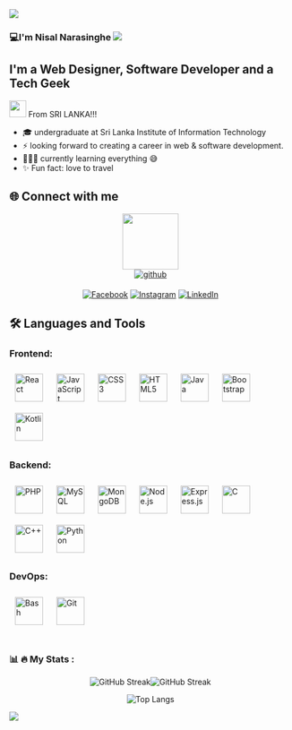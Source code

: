 <img src="https://capsule-render.vercel.app/api?type=waving&color=timeGradient&height=300&section=header&text=Hi%20There👋&fontSize=80&fontAlign=70&animation=twinkling" />


### 💻I'm Nisal Narasinghe ![](https://komarev.com/ghpvc/?username=Nisal-N-Narasinghe&style=plastic&color=blue)
## I'm a Web Designer, Software Developer and a Tech Geek
<img src="https://media.giphy.com/media/WUlplcMpOCEmTGBtBW/giphy.gif" width="30"> From SRI LANKA!!!

* 🎓 undergraduate at Sri Lanka Institute of Information Technology
* ⚡ looking forward to creating a career in web & software development.
* 👨🏻‍💻 currently learning everything 😅
* ✨ Fun fact: love to travel



## 🌐 Connect with me  

<div id="header" align="center">
  <img src="https://media.giphy.com/media/M9gbBd9nbDrOTu1Mqx/giphy.gif" width="100"/>
</div>
<div align="center">
<a href="https://github.com/Nisal-N-Narasinghe" target="_blank">
<img src=https://img.shields.io/badge/github-%2324292e.svg?&style=for-the-badge&logo=github&logoColor=white alt=github style="margin-bottom: 5px;" />
</a>
 
  
  [![Facebook](https://img.shields.io/badge/Facebook-%231877F2.svg?logo=Facebook&logoColor=white)](https://www.facebook.com/nisal.narasinghe) [![Instagram](https://img.shields.io/badge/Instagram-%23E4405F.svg?logo=Instagram&logoColor=white)](https://www.instagram.com/_nisal_n_narasinghe_/) [![LinkedIn](https://img.shields.io/badge/LinkedIn-%230077B5.svg?logo=linkedin&logoColor=white)](https://www.linkedin.com/in/nisal-narasinghe/) 
</div>  
 
##  :hammer_and_wrench: Languages and Tools
 
### Frontend:  
<div>
<a href="https://reactjs.org/" target="_blank"><img style="margin: 10px" src="https://profilinator.rishav.dev/skills-assets/react-original-wordmark.svg" alt="React" height="50" /></a> 
<a href="https://www.javascript.com/" target="_blank"><img style="margin: 10px" src="https://profilinator.rishav.dev/skills-assets/javascript-original.svg" alt="JavaScript" height="50" /></a> 
<a href="https://www.w3schools.com/css/" target="_blank"><img style="margin: 10px" src="https://profilinator.rishav.dev/skills-assets/css3-original-wordmark.svg" alt="CSS3" height="50" /></a>  
<a href="https://en.wikipedia.org/wiki/HTML5" target="_blank"><img style="margin: 10px" src="https://profilinator.rishav.dev/skills-assets/html5-original-wordmark.svg" alt="HTML5" height="50" /></a>  
<a href="https://www.java.com/" target="_blank"><img style="margin: 10px" src="https://profilinator.rishav.dev/skills-assets/java-original-wordmark.svg" alt="Java" height="50" /></a>
<a href="https://getbootstrap.com/docs/3.4/javascript/" target="_blank"><img style="margin: 10px" src="https://profilinator.rishav.dev/skills-assets/bootstrap-plain.svg" alt="Bootstrap" height="50" /></a>
<a href="https://kotlinlang.org/" target="_blank"><img style="margin: 10px" src="https://profilinator.rishav.dev/skills-assets/kotlinlang-icon.svg" alt="Kotlin" height="50" /></a> 
</div>

</td><td valign="top" width="33%">



### Backend: 
<div>  
<a href="https://www.php.net/" target="_blank"><img style="margin: 10px" src="https://profilinator.rishav.dev/skills-assets/php-original.svg" alt="PHP" height="50" /></a>  
<a href="https://www.mysql.com/" target="_blank"><img style="margin: 10px" src="https://profilinator.rishav.dev/skills-assets/mysql-original-wordmark.svg" alt="MySQL" height="50" /></a> 
<a href="https://www.mongodb.com/" target="_blank"><img style="margin: 10px" src="https://profilinator.rishav.dev/skills-assets/mongodb-original-wordmark.svg" alt="MongoDB" height="50" /></a>  
<a href="https://nodejs.org/" target="_blank"><img style="margin: 10px" src="https://profilinator.rishav.dev/skills-assets/nodejs-original-wordmark.svg" alt="Node.js" height="50" /></a>   
<a href="https://expressjs.com/" target="_blank"><img style="margin: 10px" src="https://profilinator.rishav.dev/skills-assets/express-original-wordmark.svg" alt="Express.js" height="50" /></a> 
<a href="https://www.cprogramming.com/" target="_blank"><img style="margin: 10px" src="https://profilinator.rishav.dev/skills-assets/c-original.svg" alt="C" height="50" /></a>  
<a href="https://www.cplusplus.com/" target="_blank"><img style="margin: 10px" src="https://profilinator.rishav.dev/skills-assets/cplusplus-original.svg" alt="C++" height="50" /></a>
<a href="https://www.python.org/" target="_blank"><img style="margin: 10px" src="https://profilinator.rishav.dev/skills-assets/python-original.svg" alt="Python" height="50" /></a> 
</div>

</td><td valign="top" width="33%">



### DevOps:
<div>  
<a href="https://www.gnu.org/software/bash/" target="_blank"><img style="margin: 10px" src="https://profilinator.rishav.dev/skills-assets/gnu_bash-icon.svg" alt="Bash" height="50" /></a> 
<a href="https://github.com/" target="_blank"><img style="margin: 10px" src="https://profilinator.rishav.dev/skills-assets/git-scm-icon.svg" alt="Git" height="50" /></a>   
</div>

</td></tr></table>  

<br/>  

### 📊 :fire: My Stats :
<div align="center"> 
  
![GitHub Streak](http://github-readme-streak-stats.herokuapp.com?user=Nisal-N-Narasinghe&theme=dark&background=000000)![GitHub Streak](https://github-readme-stats.vercel.app/api?username=Nisal-N-Narasinghe&show_icons=true&theme=radical)

![Top Langs](https://github-readme-stats.vercel.app/api/top-langs/?username=Nisal-N-Narasinghe&layout=compact)
  
</div>

<img src="https://capsule-render.vercel.app/api?type=transparent&color=timeGradient&height=300&section=header&text=Nisal%20Narasinghe&font=Delphin Spring &fontSize=40&animation=twinkling&fontColor=d6ace6" />

